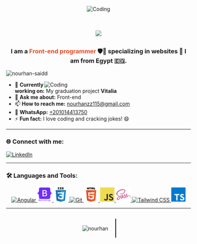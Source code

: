 <p align="center">
  <img alt="Coding" width="800" height="450" src="https://media3.giphy.com/media/v1.Y2lkPTc5MGI3NjExMHp4eGNmcjdxOGlhN25qN3dvcjNsM25ramM4NmNqY2xqem54ajNrNSZlcD12MV9pbnRlcm5hbF9naWZfYnlfaWQmY3Q9Zw/LMcB8XospGZO8UQq87/giphy.gif" />
</p>

<h1 align="center">
  <a href="https://github.com/nourhan-saidd">
    <img src="https://readme-typing-svg.herokuapp.com/?lines=Hello,+👋;I'm+Nourhan+Said_..;Nice+to+meet+you!😍&center=true&size=30">
  </a>
</h1> 
  

<h3 align="center">
  I am a <span style="color: #0e75b6;"></span><span style="color: #e34c26;">Front-end programmer </span>🛡️🧱 specializing in websites 🔧<span style="color: #6f42c1;"></span><span style="color: #f39c12;"></span> I am from Egypt 🇪🇬.
</h3>

<p align="left"> 
  <img src="https://komarev.com/ghpvc/?username=nourhan-saidd&label=Profile%20views&color=0e75b6&style=flat" alt="nourhan-saidd" /> 
</p>



<img align="right" alt="Coding" width="400" src="https://th.bing.com/th/id/R.4e0fba8e2f5ec48b69b5e0a3138bad87?rik=%2fl41wzO44MvraA&pid=ImgRaw&r=0">

- 🔭 **Currently working on:** My graduation project **Vitalia**  
- 💬 **Ask me about:** Front-end
- 📫 **How to reach me:** [nourhanzz115@gmail.com](mailto:nourhanzz115@gmail.com)  
- 📱 **WhatsApp:** [+201014413750](https://wa.me/201014413750)  
- ⚡ **Fun fact:** I love coding and cracking jokes! 😄  

---

<h3 align="left">🌐 Connect with me:</h3>
<p align="left">
<!--   <a href="     " target="blank">
    <img align="center" src="https://raw.githubusercontent.com/rahuldkjain/github-profile-readme-generator/master/src/images/icons/Social/codeforces.svg" alt="  " height="30" width="40" />
  </a> -->
<!--   <a href="" target="blank">
    <img src="https://raw.githubusercontent.com/rahuldkjain/github-profile-readme-generator/master/src/images/icons/Social/twitter.svg" alt="Twitter" height="30" width="40" />
  </a> -->
  <a href="https://www.linkedin.com/in/nourhan-said-aa85a3254/" target="blank">
    <img src="https://raw.githubusercontent.com/rahuldkjain/github-profile-readme-generator/master/src/images/icons/Social/linked-in-alt.svg" alt="LinkedIn" height="30" width="40" />
  </a>
</p>

---

<h3 align="left">🛠️ Languages and Tools:</h3>
<p align="center">
    <a href="https://angular.io" target="_blank">
      <img src="https://angular.io/assets/images/logos/angular/angular.svg" alt="Angular" width="40" height="40" />
    </a>
    <a href="https://getbootstrap.com" target="_blank">
      <img src="https://raw.githubusercontent.com/devicons/devicon/master/icons/bootstrap/bootstrap-plain-wordmark.svg" alt="Bootstrap" width="40" height="40" />
    </a>
    <a href="https://www.w3schools.com/css/" target="_blank">
      <img src="https://raw.githubusercontent.com/devicons/devicon/master/icons/css3/css3-original-wordmark.svg" alt="CSS3" width="40" height="40" />
    </a>
    <a href="https://git-scm.com/" target="_blank">
      <img src="https://www.vectorlogo.zone/logos/git-scm/git-scm-icon.svg" alt="Git" width="40" height="40" />
    </a>
    <a href="https://www.w3.org/html/" target="_blank">
      <img src="https://raw.githubusercontent.com/devicons/devicon/master/icons/html5/html5-original-wordmark.svg" alt="HTML5" width="40" height="40" />
    </a>
    <a href="https://developer.mozilla.org/en-US/docs/Web/JavaScript" target="_blank">
      <img src="https://raw.githubusercontent.com/devicons/devicon/master/icons/javascript/javascript-original.svg" alt="JavaScript" width="40" height="40" />
    </a>
    <a href="https://sass-lang.com" target="_blank">
      <img src="https://raw.githubusercontent.com/devicons/devicon/master/icons/sass/sass-original.svg" alt="SASS" width="40" height="40" />
    </a>
    <a href="https://tailwindcss.com/" target="_blank">
      <img src="https://www.vectorlogo.zone/logos/tailwindcss/tailwindcss-icon.svg" alt="Tailwind CSS" width="40" height="40" />
    </a>
    <a href="https://www.typescriptlang.org/" target="_blank">
      <img src="https://raw.githubusercontent.com/devicons/devicon/master/icons/typescript/typescript-original.svg" alt="TypeScript" width="40" height="40" />
    </a>
</p>

<hr>

<div style="display: flex; gap: 20px; justify-content: center; align-items: center;">
<p>&nbsp;<img align="center" src="https://github-readme-stats.vercel.app/api?username=nourhan-saidd&show_icons=true&locale=en&theme=tokyonight" alt="nourhan" /></p>
  <hr style="height: 50px; border: 1px solid #000;" />
  </div>
